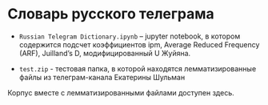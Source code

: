 # Словарь русского телеграма

* ```Russian Telegram Dictionary.ipynb``` – jupyter notebook, в котором содержится подсчет коэффициентов ipm, Average Reduced Frequency (ARF), Juilland’s D,
модифицированный U Жуйяна. 

* ```test.zip``` - тестовая папка, в которой находятся лемматизированные файлы из телеграм-канала Екатерины Шульман

Корпус вместе с лемматизированными файлами доступен здесь. 
